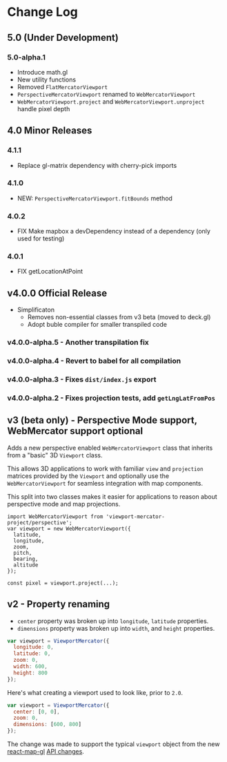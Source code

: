 # Change Log

## 5.0 (Under Development)

### 5.0-alpha.1
- Introduce math.gl
- New utility functions
- Removed `FlatMercatorViewport`
- `PerspectiveMercatorViewport` renamed to `WebMercatorViewport`
- `WebMercatorViewport.project` and `WebMercatorViewport.unproject` handle pixel depth

## 4.0 Minor Releases

### 4.1.1
- Replace gl-matrix dependency with cherry-pick imports

### 4.1.0
- NEW: `PerspectiveMercatorViewport.fitBounds` method

### 4.0.2
- FIX Make mapbox a devDependency instead of a dependency (only used for testing)

### 4.0.1
- FIX getLocationAtPoint

## v4.0.0 Official Release
- Simplificaton
  - Removes non-essential classes from v3 beta (moved to deck.gl)
  - Adopt buble compiler for smaller transpiled code

### v4.0.0-alpha.5 - Another transpilation fix
### v4.0.0-alpha.4 - Revert to babel for all compilation
### v4.0.0-alpha.3 - Fixes `dist/index.js` export
### v4.0.0-alpha.2 - Fixes projection tests, add `getLngLatFromPos`

## v3 (beta only) - Perspective Mode support, WebMercator support optional

Adds a new perspective enabled `WebMercatorViewport` class that inherits
from a "basic" 3D `Viewport` class.

This allows 3D applications to work with familiar `view` and `projection`
matrices provided by the `Viewport` and optionally use the `WebMercatorViewport`
for seamless integration with map components.

This split into two classes makes it easier for applications to reason
about perspective mode and map projections.

```
import WebMercatorViewport from 'viewport-mercator-project/perspective';
var viewport = new WebMercatorViewport({
  latitude,
  longitude,
  zoom,
  pitch,
  bearing,
  altitude
});

const pixel = viewport.project(...);
```

## v2 - Property renaming

* `center` property was broken up into `longitude`, `latitude` properties.
* `dimensions` property was broken up into `width`, and `height` properties.

```js
var viewport = ViewportMercator({
  longitude: 0,
  latitude: 0,
  zoom: 0,
  width: 600,
  height: 800
});
```

Here's what creating a viewport used to look like, prior to `2.0`.

```js
var viewport = ViewportMercator({
  center: [0, 0],
  zoom: 0,
  dimensions: [600, 800]
});
```

The change was made to support the typical `viewport` object from the new
[react-map-gl](github.com/uber/react-map-gl)
[API changes](https://gist.github.com/vicapow/00017553e92f613d5361).
